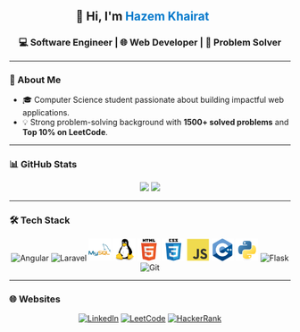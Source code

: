 <h2 align="center">
  👋 Hi, I'm <span style="color:#007acc;">Hazem Khairat</span>
  <img src="https://upload.wikimedia.org/wikipedia/commons/f/fe/Flag_of_Egypt.svg" width="22" height="15">
</h2>
<h3 align="center">💻 Software Engineer | 🌐 Web Developer | 🧩 Problem Solver</h3>

---

### 🚀 About Me
- 🎓 Computer Science student passionate about building impactful web applications.  
- 💡 Strong problem-solving background with **1500+ solved problems** and **Top 10% on LeetCode**.  
---

### 📊 GitHub Stats
<p align="center">
  <img src="https://github-readme-stats.vercel.app/api?username=HazemKhairat&show_icons=true&theme=default&hide_border=true" width="48%"/>
  <img src="https://streak-stats.demolab.com?user=HazemKhairat&theme=default&hide_border=true" width="48%"/>
</p>

---

### 🛠️ Tech Stack
<p align="center">
  <img src="https://angular.io/assets/images/logos/angular/angular.svg" width="40" alt="Angular"/>
  <img src="https://cdn.worldvectorlogo.com/logos/laravel-2.svg" width="40" alt="Laravel"/>
  <img src="https://raw.githubusercontent.com/devicons/devicon/master/icons/mysql/mysql-original-wordmark.svg" width="40" alt="MySQL"/>
  <img src="https://raw.githubusercontent.com/devicons/devicon/master/icons/linux/linux-original.svg" width="40" alt="Linux"/>
  <img src="https://raw.githubusercontent.com/devicons/devicon/master/icons/html5/html5-original-wordmark.svg" width="40" alt="HTML"/>
  <img src="https://raw.githubusercontent.com/devicons/devicon/master/icons/css3/css3-original-wordmark.svg" width="40" alt="CSS"/>
  <img src="https://raw.githubusercontent.com/devicons/devicon/master/icons/javascript/javascript-original.svg" width="40" alt="JavaScript"/>
  <img src="https://raw.githubusercontent.com/devicons/devicon/master/icons/cplusplus/cplusplus-original.svg" width="40" alt="C++"/>
  <img src="https://raw.githubusercontent.com/devicons/devicon/master/icons/python/python-original.svg" width="40" alt="Python"/>
  <img src="https://cdn.worldvectorlogo.com/logos/flask.svg" width="40" alt="Flask"/>
  <img src="https://www.vectorlogo.zone/logos/git-scm/git-scm-icon.svg" width="40" alt="Git"/>
</p>

---
### 🌐 Websites
 <p align="center">
  <a href="https://www.linkedin.com/in/hazem-khairat-684538284/"><img src="https://cdn-icons-png.flaticon.com/512/174/174857.png" width="40" alt="LinkedIn"/></a>
  <a href="https://leetcode.com/u/hazemkhairat4/"><img src="https://upload.wikimedia.org/wikipedia/commons/1/19/LeetCode_logo_black.png" width="40" alt="LeetCode"/></a>
  <a href="https://www.hackerrank.com/profile/hazemkhairat4"><img src="https://upload.wikimedia.org/wikipedia/commons/4/40/HackerRank_Icon-1000px.png" width="40" alt="HackerRank"/></a>
</p>
